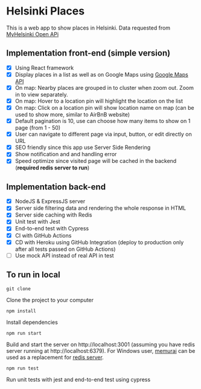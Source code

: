 # Helsinki Places

This is a web app to show places in Helsinki. Data requested from [MyHelsinki Open APi](http://open-api.myhelsinki.fi/doc)

## Implementation front-end (simple version)

- [x] Using React framework
- [x] Display places in a list as well as on Google Maps using [Google Maps API](https://developers.google.com/maps)
- [x] On map: Nearby places are grouped in to cluster when zoom out. Zoom in to view separately.
- [x] On map: Hover to a location pin will highlight the location on the list
- [x] On map: Click on a location pin will show location name on map (can be used to show more, similar to AirBnB website)
- [x] Default pagination is 10, use can choose how many items to show on 1 page (from 1 - 50)
- [x] User can navigate to different page via input, button, or edit directly on URL
- [x] SEO friendly since this app use Server Side Rendering
- [x] Show notification and and handling error
- [x] Speed optimize since visited page will be cached in the backend (**required redis server to run**)

## Implementation back-end

- [x] NodeJS & ExpressJS server
- [x] Server side filtering data and rendering the whole response in HTML
- [x] Server side caching with Redis
- [x] Unit test with Jest
- [x] End-to-end test with Cypress
- [x] CI with GitHub Actions
- [x] CD with Heroku using GitHub Integration (deploy to production only after all tests passed on GitHub Actions)
- [ ] Use mock API instead of real API in test

## To run in local

```
git clone
```

Clone the project to your computer

```
npm install
```

Install dependencies

```
npm run start
```

Build and start the server on http://localhost:3001 (assuming you have redis server running at http://localhost:6379). For Windows user, [memurai](https://www.memurai.com/) can be used as a replacement for [redis server](https://redis.io/topics/quickstart).

```
npm run test
```

Run unit tests with jest and end-to-end test using cypress

###
